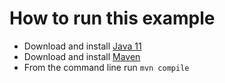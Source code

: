 # How to run this example

- Download and install [Java 11](https://adoptium.net/)
- Download and install [Maven](https://maven.apache.org/)
- From the command line run `mvn compile`
